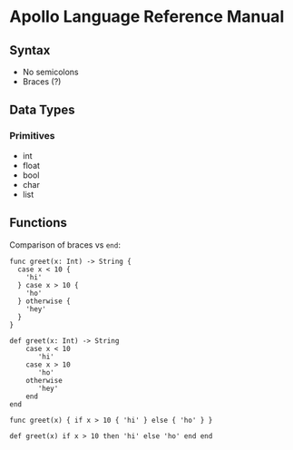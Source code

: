 # Apollo Language Reference Manual

## Syntax

- No semicolons
- Braces (?)

## Data Types

### Primitives

- int
- float
- bool
- char
- list

## Functions

Comparison of braces vs `end`:

	func greet(x: Int) -> String {
	  case x < 10 {
	    'hi'
	  } case x > 10 {
	    'ho'
	  } otherwise {
	    'hey'
	  }
	}

	def greet(x: Int) -> String
	    case x < 10
	       'hi'
	    case x > 10
	       'ho'
	    otherwise
	       'hey'
	    end
	end

	func greet(x) { if x > 10 { 'hi' } else { 'ho' } }

	def greet(x) if x > 10 then 'hi' else 'ho' end end
